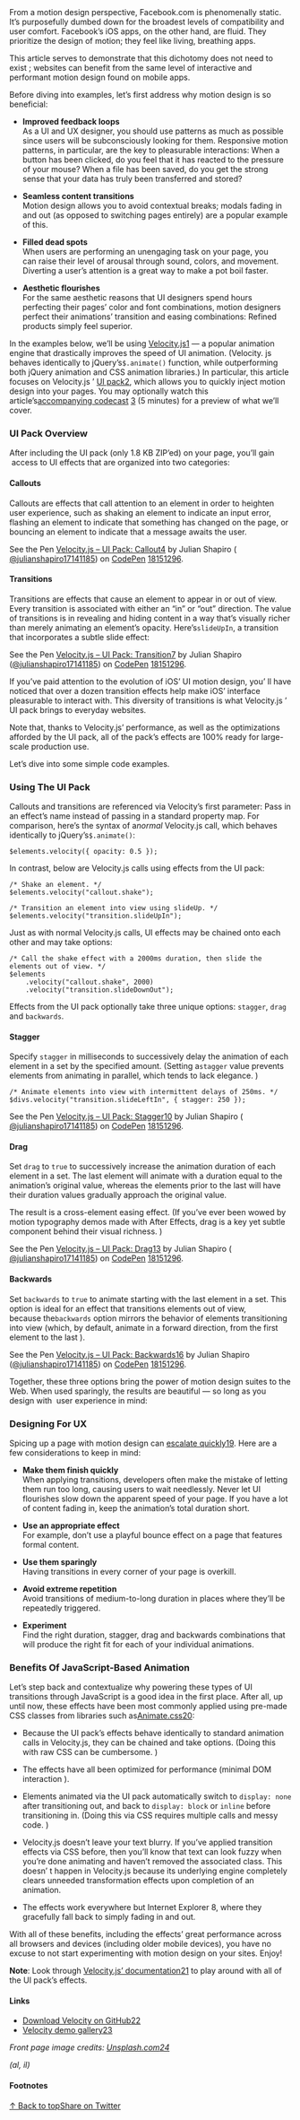 <article class="post-195284 post type-post status-publish format-standard has-
post-thumbnail hentry category-coding tag-css tag-javascript tag-techniques tag-
tools post
">
From a motion design perspective, Facebook.com is phenomenally static. It’s
purposefully dumbed down for the broadest levels of compatibility and user 
comfort. Facebook’s iOS apps, on the other hand, are fluid. They prioritize the 
design of motion; they feel like living, breathing apps.

This article serves to demonstrate that this dichotomy does not need to exist
; websites can benefit from the same level of interactive and performant motion 
design found on mobile apps.

Before diving into examples, let’s first address why motion design is so
beneficial:

*   **Improved feedback loops**  
    As a UI and UX designer, you should use patterns as much as possible since
    users will be subconsciously looking for them. Responsive motion patterns, in 
    particular, are the key to pleasurable interactions: When a button has been 
    clicked, do you feel that it has reacted to the pressure of your mouse? When a 
    file has been saved, do you get the strong sense that your data has truly been 
    transferred and stored?
   
*   **Seamless content transitions**  
    Motion design allows you to avoid contextual breaks; modals fading in and
    out (as opposed to switching pages entirely) are a popular example of this.
   
*   **Filled dead spots**  
    When users are performing an unengaging task on your page, you can raise
    their level of arousal through sound, colors, and movement. Diverting a user’s 
    attention is a great way to make a pot boil faster.
   
*   **Aesthetic flourishes**  
    For the same aesthetic reasons that UI designers spend hours perfecting
    their pages’ color and font combinations, motion designers perfect their 
    animations’ transition and easing combinations: Refined products simply feel 
    superior.
   

In the examples below, we’ll be using [Velocity.js][1][1][2] — a popular
animation engine that drastically improves the speed of UI animation. (Velocity.
js behaves identically to jQuery’s`$.animate()` function, while outperforming
both jQuery animation and CSS animation libraries.) In particular, this article 
focuses on Velocity.js
’ [UI pack][3][2][4], which allows you to quickly inject motion design into
your pages. You may optionally watch this article’s[accompanying codecast][5]
[3][6] (5 minutes) for a preview of what we’ll cover.

### UI Pack Overview

After including the UI pack (only 1.8 KB ZIP’ed) on your page, you’ll gain
 access to UI effects that are organized into two categories:

#### Callouts

Callouts are effects that call attention to an element in order to heighten 
user experience, such as shaking an element to indicate an input error, flashing
an element to indicate that something has changed on the page, or bouncing an 
element to indicate that a message awaits the user.

See the Pen [Velocity.js – UI Pack: Callout][7][4][8] by Julian Shapiro (
[@julianshapiro][9][17][10][14][11][11][12][8][13][5][14]) on [CodePen][15]
[18][16][15][17][12][18][9][19][6][20].

#### Transitions

Transitions are effects that cause an element to appear in or out of view.
Every transition is associated with either an “in” or “out” direction. The value
of transitions is in revealing and hiding content in a way that’s visually 
richer than merely animating an element’s opacity. Here’s`slideUpIn`, a
transition that incorporates a subtle slide effect:

See the Pen [Velocity.js – UI Pack: Transition][21][7][22] by Julian Shapiro
([@julianshapiro][9][17][10][14][11][11][12][8][13][5][14]) on [CodePen][15]
[18][16][15][17][12][18][9][19][6][20].

If you’ve paid attention to the evolution of iOS’ UI motion design, you’
ll have noticed that over a dozen transition effects help make iOS’ interface 
pleasurable to interact with. This diversity of transitions is what Velocity.js
’ UI pack brings to everyday websites.

Note that, thanks to Velocity.js’ performance, as well as the optimizations
afforded by the UI pack, all of the pack’s effects are 100% ready for large-
scale production use.

Let’s dive into some simple code examples.

### Using The UI Pack

Callouts and transitions are referenced via Velocity’s first parameter: Pass
in an effect’s name instead of passing in a standard property map. For 
comparison, here’s the syntax of a*normal* Velocity.js call, which behaves
identically to jQuery’s`$.animate()`:

    $elements.velocity({ opacity: 0.5 });
    

In contrast, below are Velocity.js calls using effects from the UI pack:

    /* Shake an element. */
    $elements.velocity("callout.shake");
    
    /* Transition an element into view using slideUp. */
    $elements.velocity("transition.slideUpIn");
    

Just as with normal Velocity.js calls, UI effects may be chained onto each
other and may take options:

    /* Call the shake effect with a 2000ms duration, then slide the elements out of view. */
    $elements
    	.velocity("callout.shake", 2000)
    	.velocity("transition.slideDownOut");
    

Effects from the UI pack optionally take three unique options: `stagger`, 
`drag` and `backwards`.

#### Stagger

Specify `stagger` in milliseconds to successively delay the animation of each
element in a set by the specified amount. (Setting a`stagger` value prevents
elements from animating in parallel, which tends to lack elegance.
)

    /* Animate elements into view with intermittent delays of 250ms. */
    $divs.velocity("transition.slideLeftIn", { stagger: 250 });
    

See the Pen [Velocity.js – UI Pack: Stagger][23][10][24] by Julian Shapiro (
[@julianshapiro][9][17][10][14][11][11][12][8][13][5][14]) on [CodePen][15]
[18][16][15][17][12][18][9][19][6][20].

#### Drag

Set `drag` to `true` to successively increase the animation duration of each
element in a set. The last element will animate with a duration equal to the 
animation’s original value, whereas the elements prior to the last will have 
their duration values gradually approach the original value.

The result is a cross-element easing effect. (If you’ve ever been wowed by
motion typography demos made with After Effects, drag is a key yet subtle 
component behind their visual richness.
)

See the Pen [Velocity.js – UI Pack: Drag][25][13][26] by Julian Shapiro (
[@julianshapiro][9][17][10][14][11][11][12][8][13][5][14]) on [CodePen][15]
[18][16][15][17][12][18][9][19][6][20].

#### Backwards

Set `backwards` to `true` to animate starting with the last element in a set.
This option is ideal for an effect that transitions elements out of view, 
because the`backwards` option mirrors the behavior of elements transitioning
into view (which, by default, animate in a forward direction, from the first 
element to the last
).

See the Pen [Velocity.js – UI Pack: Backwards][27][16][28] by Julian Shapiro
([@julianshapiro][9][17][10][14][11][11][12][8][13][5][14]) on [CodePen][15]
[18][16][15][17][12][18][9][19][6][20].

Together, these three options bring the power of motion design suites to the
Web. When used sparingly, the results are beautiful — so long as you design with
 user experience in mind:

### Designing For UX

Spicing up a page with motion design can [escalate quickly][29][19][30]. Here
are a few considerations to keep in mind:

*   **Make them finish quickly**  
    When applying transitions, developers often make the mistake of letting
    them run too long, causing users to wait needlessly. Never let UI flourishes 
    slow down the apparent speed of your page. If you have a lot of content fading 
    in, keep the animation’s total duration short.
   
*   **Use an appropriate effect**  
    For example, don’t use a playful bounce effect on a page that features 
    formal content.
   
*   **Use them sparingly**  
    Having transitions in every corner of your page is overkill.
*   **Avoid extreme repetition**  
    Avoid transitions of medium-to-long duration in places where they’ll be
    repeatedly triggered.
   
*   **Experiment**  
    Find the right duration, stagger, drag and backwards combinations that will
    produce the right fit for each of your individual animations.
   

### Benefits Of JavaScript-Based Animation

Let’s step back and contextualize why powering these types of UI transitions
through JavaScript is a good idea in the first place. After all, up until now, 
these effects have been most commonly applied using pre-made CSS classes from 
libraries such as[Animate.css][31][20][32]:

*   Because the UI pack’s effects behave identically to standard animation
    calls in Velocity.js, they can be chained and take options. (Doing this with raw
    CSS can be cumbersome.
    )
*   The effects have all been optimized for performance (minimal DOM
    interaction
    ).
*   Elements animated via the UI pack automatically switch to `display: none`
    after transitioning out, and back to
   `display: block` or `inline` before transitioning in. (Doing this via CSS
    requires multiple calls and messy code.
    )
*   Velocity.js doesn’t leave your text blurry. If you’ve applied
    transition effects via CSS before, then you’ll know that text can look fuzzy 
    when you’re done animating and haven’t removed the associated class. This doesn’
    t happen in Velocity.js because its underlying engine completely clears unneeded
    transformation effects upon completion of an animation.
   
*   The effects work everywhere but Internet Explorer 8, where they gracefully
    fall back to simply fading in and out.
   

With all of these benefits, including the effects’ great performance across
all browsers and devices (including older mobile devices), you have no excuse to
not start experimenting with motion design on your sites. Enjoy!

**Note**: Look through [Velocity.js’ documentation][33][21][34] to play around
with all of the UI pack’s effects.

#### Links

*   [Download Velocity on GitHub][35][22][36] 
*   [Velocity demo gallery][37][23][38] 

*Front page image credits: [Unsplash.com][39][24][40]*

*(al, il)*

#### Footnotes

[↑ Back to top][41][Share on Twitter][42]</article>

 [1]: http://velocityjs.org "Velocity.js"

 [2]: http://www.smashingmagazine.com/2014/06/18/faster-ui-animations-with-velocity-js/#1
 [3]: http://velocityjs.org/#uiPack "UI Pack"

 [4]: http://www.smashingmagazine.com/2014/06/18/faster-ui-animations-with-velocity-js/#2
 [5]: https://www.youtube.com/watch?v=CdwvR6a39Tg&hd=1

 [6]: http://www.smashingmagazine.com/2014/06/18/faster-ui-animations-with-velocity-js/#3
 [7]: http://codepen.io/julianshapiro/pen/Fybjq/

 [8]: http://www.smashingmagazine.com/2014/06/18/faster-ui-animations-with-velocity-js/#4
 [9]: http://codepen.io/julianshapiro

 [10]: http://www.smashingmagazine.com/2014/06/18/faster-ui-animations-with-velocity-js/#17

 [11]: http://www.smashingmagazine.com/2014/06/18/faster-ui-animations-with-velocity-js/#14

 [12]: http://www.smashingmagazine.com/2014/06/18/faster-ui-animations-with-velocity-js/#11

 [13]: http://www.smashingmagazine.com/2014/06/18/faster-ui-animations-with-velocity-js/#8

 [14]: http://www.smashingmagazine.com/2014/06/18/faster-ui-animations-with-velocity-js/#5
 [15]: http://codepen.io

 [16]: http://www.smashingmagazine.com/2014/06/18/faster-ui-animations-with-velocity-js/#18

 [17]: http://www.smashingmagazine.com/2014/06/18/faster-ui-animations-with-velocity-js/#15

 [18]: http://www.smashingmagazine.com/2014/06/18/faster-ui-animations-with-velocity-js/#12

 [19]: http://www.smashingmagazine.com/2014/06/18/faster-ui-animations-with-velocity-js/#9

 [20]: http://www.smashingmagazine.com/2014/06/18/faster-ui-animations-with-velocity-js/#6
 [21]: http://codepen.io/julianshapiro/pen/aLhFC/

 [22]: http://www.smashingmagazine.com/2014/06/18/faster-ui-animations-with-velocity-js/#7
 [23]: http://codepen.io/julianshapiro/pen/mqsnk/

 [24]: http://www.smashingmagazine.com/2014/06/18/faster-ui-animations-with-velocity-js/#10
 [25]: http://codepen.io/julianshapiro/pen/lxfie/

 [26]: http://www.smashingmagazine.com/2014/06/18/faster-ui-animations-with-velocity-js/#13
 [27]: http://codepen.io/julianshapiro/pen/fEKsw/

 [28]: http://www.smashingmagazine.com/2014/06/18/faster-ui-animations-with-velocity-js/#16
 [29]: https://www.youtube.com/watch?v=FONN-0uoTHI

 [30]: http://www.smashingmagazine.com/2014/06/18/faster-ui-animations-with-velocity-js/#19
 [31]: https://github.com/daneden/animate.css

 [32]: http://www.smashingmagazine.com/2014/06/18/faster-ui-animations-with-velocity-js/#20
 [33]: http://velocityjs.org/#uiPack

 [34]: http://www.smashingmagazine.com/2014/06/18/faster-ui-animations-with-velocity-js/#21
 [35]: https://github.com/julianshapiro/velocity

 [36]: http://www.smashingmagazine.com/2014/06/18/faster-ui-animations-with-velocity-js/#22
 [37]: http://codepen.io/collection/tIjGb/

 [38]: http://www.smashingmagazine.com/2014/06/18/faster-ui-animations-with-velocity-js/#23
 [39]: http://unsplash.com/

 [40]: http://www.smashingmagazine.com/2014/06/18/faster-ui-animations-with-velocity-js/#24

 [41]: http://www.smashingmagazine.com/2014/06/18/faster-ui-animations-with-velocity-js/#top "Jump to the top of the page"

 [42]: https://twitter.com/intent/tweet?original_referer=http%3A%2F%2Fwww.smashingmagazine.com%2F2014%2F06%2F18%2Ffaster-ui-animations-with-velocity-js%2F&source=tweetbutton&text=Faster%20UI%20Animations%20With%20Velocity.js&url=http%3A%2F%2Fwww.smashingmagazine.com%2F2014%2F06%2F18%2Ffaster-ui-animations-with-velocity-js%2F&via=smashingmag "Share on Twitter!"